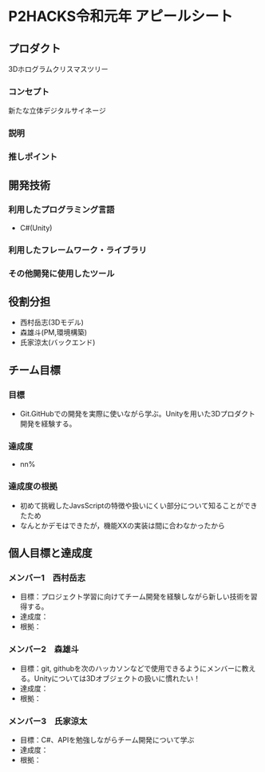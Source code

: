 # P2HACKS令和元年 アピールシート

## プロダクト
3Dホログラムクリスマスツリー

### コンセプト
新たな立体デジタルサイネージ

### 説明


### 推しポイント


## 開発技術

### 利用したプログラミング言語
- C#(Unity)

### 利用したフレームワーク・ライブラリ


### その他開発に使用したツール


## 役割分担
- 西村岳志(3Dモデル)
- 森雄斗(PM,環境構築)
- 氏家涼太(バックエンド)

## チーム目標

### 目標
- Git.GitHubでの開発を実際に使いながら学ぶ。Unityを用いた3Dプロダクト開発を経験する。

### 達成度
- nn%

### 達成度の根拠
- 初めて挑戦したJavsScriptの特徴や扱いにくい部分について知ることができたため
- なんとかデモはできたが，機能XXの実装は間に合わなかったから

## 個人目標と達成度

### メンバー1　西村岳志
- 目標：プロジェクト学習に向けてチーム開発を経験しながら新しい技術を習得する。
- 達成度：
- 根拠：


### メンバー2　森雄斗
- 目標：git, githubを次のハッカソンなどで使用できるようにメンバーに教える。Unityについては3Dオブジェクトの扱いに慣れたい！
- 達成度：
- 根拠：

### メンバー3　氏家涼太
- 目標：C#、APIを勉強しながらチーム開発について学ぶ
- 達成度：
- 根拠：
